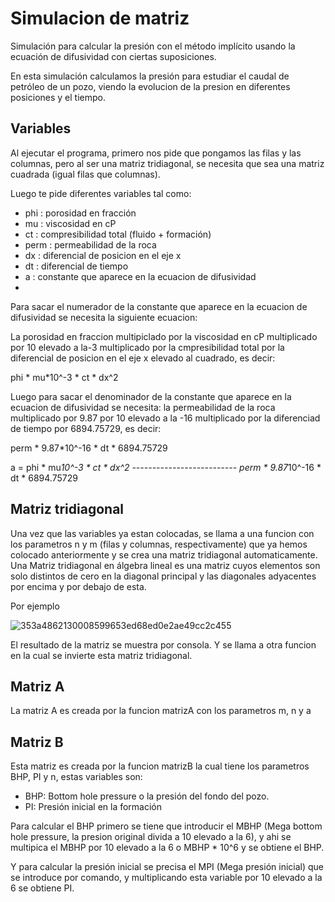 # Simulacion de matriz

Simulación para calcular la presión con el método implícito usando la ecuación de difusividad con ciertas suposiciones.

En esta simulación calculamos la presión para estudiar el caudal de petróleo de un pozo, viendo la evolucion de la presion en diferentes posiciones y el tiempo.

## Variables
Al ejecutar el programa, primero nos pide que pongamos las filas y las columnas, pero al ser una matriz tridiagonal, se necesita que sea una matriz cuadrada (igual filas que columnas).

Luego te pide diferentes variables tal como:
 - phi : porosidad en fracción
 - mu : viscosidad en cP
 - ct : compresibilidad total (fluido + formación)
 - perm : permeabilidad de la roca
 - dx : diferencial de posicion en el eje x
 - dt : diferencial de tiempo
 - a : constante que aparece en la ecuacion de difusividad
 - 
Para sacar el numerador de la constante que aparece en la ecuacion de difusividad se necesita la siguiente ecuacion:

La porosidad en fraccion multipiclado por la viscosidad en cP multiplicado por 10 elevado a la-3 multiplicado por la cmpresibilidad total por la diferencial de posicion en el eje x elevado al cuadrado, es decir:

phi * mu*10^-3 * ct * dx^2

Luego para sacar el denominador de la constante que aparece en la ecuacion de difusividad se necesita: 
la permeabilidad de la roca multiplicado por 9.87 por 10 elevado a la -16 multiplicado por la diferenciad de tiempo por 6894.75729, es decir:

perm * 9.87*10^-16 * dt * 6894.75729

a = phi * mu*10^-3 * ct * dx^2
    --------------------------
    perm * 9.87*10^-16 * dt * 6894.75729
    
## Matriz tridiagonal

Una vez que las variables ya estan colocadas, se llama a una funcion con los parametros n y m (filas y columnas, respectivamente) que ya hemos colocado anteriormente y se crea una matriz tridiagonal automaticamente.
Una Matriz tridiagonal en álgebra lineal es una matriz cuyos elementos son solo distintos de cero en la diagonal principal y las diagonales adyacentes por encima y por debajo de esta.

Por ejemplo

![353a4862130008599653ed68ed0e2ae49cc2c455](https://user-images.githubusercontent.com/69403501/169623124-d63a5f7e-ccef-4579-b61c-e867ba035c9f.svg)

El resultado de la matriz se muestra por consola. Y se llama a otra funcion en la cual se invierte esta matriz tridiagonal.

## Matriz A

La matriz A es creada por la funcion matrizA con los parametros m, n y a
## Matriz B 

Esta matriz es creada por la funcion matrizB la cual tiene los parametros BHP, PI y n, estas variables son:
 - BHP: Bottom hole pressure o la presión del fondo del pozo.
 - PI: Presión inicial en la formación

Para calcular el BHP primero se tiene que introducir el MBHP (Mega bottom hole pressure, la presion original divida a 10 elevado a la 6), y ahi se multipica el MBHP por 10 elevado a la 6 o MBHP * 10^6 y se obtiene el BHP.

Y para calcular la presión inicial se precisa el MPI (Mega presión inicial) que se introduce por comando, y multiplicando esta variable por 10 elevado a la 6 se obtiene PI.


